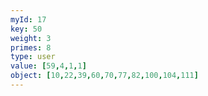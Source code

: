 ```yaml
---
myId: 17
key: 50
weight: 3
primes: 8
type: user
value: [59,4,1,1]
object: [10,22,39,60,70,77,82,100,104,111]
---
```

